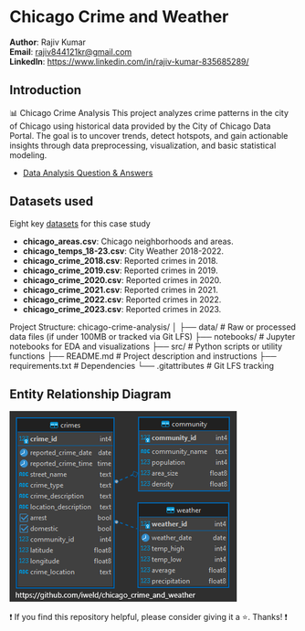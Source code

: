 # Chicago Crime and Weather

**Author**: Rajiv Kumar <br />
**Email**: rajiv844121kr@gmail.com <br />
**LinkedIn**: https://www.linkedin.com/in/rajiv-kumar-835685289/  <br />



## Introduction
📊 Chicago Crime Analysis
This project analyzes crime patterns in the city of Chicago using historical data provided by the City of Chicago Data Portal. The goal is to uncover trends, detect hotspots, and gain actionable insights through data preprocessing, visualization, and basic statistical modeling.

* [Data Analysis Question & Answers](./questions_and_answers.md)

## Datasets used
Eight key [datasets](./source_data/csv/) for this case study
- <strong>chicago_areas.csv</strong>: Chicago neighborhoods and areas.
- <strong>chicago_temps_18-23.csv</strong>: City Weather 2018-2022.
- <strong>chicago_crime_2018.csv</strong>: Reported crimes in 2018.
- <strong>chicago_crime_2019.csv</strong>: Reported crimes in 2019.
- <strong>chicago_crime_2020.csv</strong>: Reported crimes in 2020.
- <strong>chicago_crime_2021.csv</strong>: Reported crimes in 2021.
- <strong>chicago_crime_2022.csv</strong>: Reported crimes in 2022.
- <strong>chicago_crime_2023.csv</strong>: Reported crimes in 2023.

Project Structure:
chicago-crime-analysis/
│
├── data/                     # Raw or processed data files (if under 100MB or tracked via Git LFS)
├── notebooks/                # Jupyter notebooks for EDA and visualizations
├── src/                      # Python scripts or utility functions
├── README.md                 # Project description and instructions
├── requirements.txt          # Dependencies
└── .gitattributes            # Git LFS tracking



## Entity Relationship Diagram
![alt text](./images/ERD.PNG)

:exclamation: If you find this repository helpful, please consider giving it a :star:. Thanks! :exclamation:

